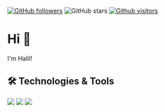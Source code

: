 [![GitHub followers](https://img.shields.io/github/followers/halilulkr?style=social)](https://github.com/halilulkr?tab=followers)
![GitHub stars](https://img.shields.io/github/stars/halilulkr?style=social)
[![Github visitors](https://visitor-badge.glitch.me/badge?page_id=halilulkr.visitor-badge)](https://GitHub.com/halilulkr/StrapDown.js/stargazers/)


# Hi 👋
I'm Halil!

## 🛠 Technologies & Tools 

<img src="https://img.shields.io/badge/Java-black?style=for-the-badge&logo=java&logoColor=white%22%3E"></img>
<img src="https://img.shields.io/badge/React-black?style=for-the-badge&logo=react&logoColor=61DAFB"></img>
<img src="https://img.shields.io/badge/GitHub-black?style=for-the-badge&logo=github&logoColor=white"></img>

<!--
**halilulkr/halilulkr** is a ✨ _special_ ✨ repository because its `README.md` (this file) appears on your GitHub profile.

Here are some ideas to get you started:

- 🔭 I’m currently working on ...
- 🌱 I’m currently learning ...
- 👯 I’m looking to collaborate on ...
- 🤔 I’m looking for help with ...
- 💬 Ask me about ...
- 📫 How to reach me: ...
- 😄 Pronouns: ...
- ⚡ Fun fact: ...
-->
